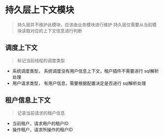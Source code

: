 # 持久层上下文模块
> 持久层并不维护此模块，应该由业务模块进行维护
> 持久层仅需要从当前模块读取对应的上下文信息进行判断

## 调度上下文
> 标记当前线程的调度类型
- 系统调度类型， 系统调度没有用户信息上下文，租户插件不需要进行 sql解析处理
- 用户请求类型， 有用户信息，需要根据配置决定是否进行 sql解析处理

## 租户信息上下文
> 记录当前请求的租户信息
- 当前租户，请求用户的租户ID
- 操作租户，请求所操作的租户ID
